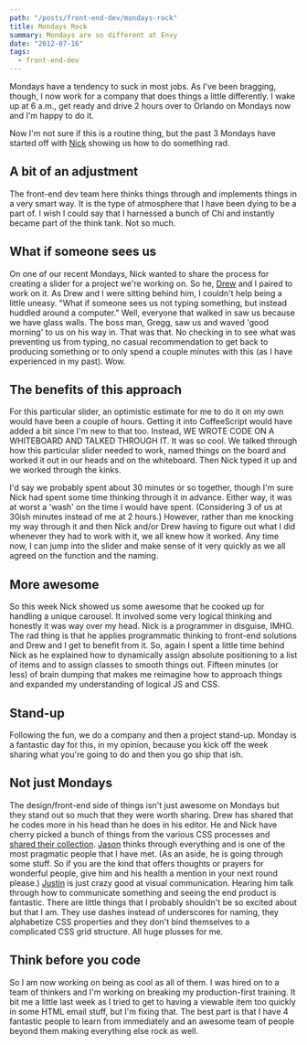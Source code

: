 ```yaml
---
path: "/posts/front-end-dev/mondays-rock"
title: Mondays Rock
summary: Mondays are so different at Envy
date: "2012-07-16"
tags:
  - front-end-dev
---
```


Mondays have a tendency to suck in most jobs. As I've been bragging, though, I now work for a company that does things a little differently. I wake up at 6 a.m., get ready and drive 2 hours over to Orlando on Mondays now and I'm happy to do it.

Now I'm not sure if this is a routine thing, but the past 3 Mondays have started off with [Nick](http://twitter.com/nickawalsh) showing us how to do something rad.

## A bit of an adjustment

The front-end dev team here thinks things through and implements things in a very smart way. It is the type of atmosphere that I have been dying to be a part of. I wish I could say that I harnessed a bunch of Chi and instantly became part of the think tank. Not so much.

## What if someone sees us

On one of our recent Mondays, Nick wanted to share the process for creating a slider for a project we're working on. So he, [Drew](http://twitter.com/drewbarontini) and I paired to work on it. As Drew and I were sitting behind him, I couldn't help being a little uneasy. "What if someone sees us not typing something, but instead huddled around a computer." Well, everyone that walked in saw us because we have glass walls. The boss man, Gregg, saw us and waved 'good morning' to us on his way in. That was that. No checking in to see what was preventing us from typing, no casual recommendation to get back to producing something or to only spend a couple minutes with this (as I have experienced in my past). Wow.

## The benefits of this approach

For this particular slider, an optimistic estimate for me to do it on my own would have been a couple of hours. Getting it into CoffeeScript would have added a bit since I'm new to that too. Instead, WE WROTE CODE ON A WHITEBOARD AND TALKED THROUGH IT. It was so cool. We talked through how this particular slider needed to work, named things on the board and worked it out in our heads and on the whiteboard. Then Nick typed it up and we worked through the kinks.

I'd say we probably spent about 30 minutes or so together, though I'm sure Nick had spent some time thinking through it in advance. Either way, it was at worst a 'wash' on the time I would have spent. (Considering 3 of us at 30ish minutes instead of me at 2 hours.) However, rather than me knocking my way through it and then Nick and/or Drew having to figure out what I did whenever they had to work with it, we all knew how it worked. Any time now, I can jump into the slider and make sense of it very quickly as we all agreed on the function and the naming.

## More awesome

So this week Nick showed us some awesome that he cooked up for handling a unique carousel. It involved some very logical thinking and honestly it was way over my head. Nick is a programmer in disguise, IMHO. The rad thing is that he applies programmatic thinking to front-end solutions and Drew and I get to benefit from it. So, again I spent a little time behind Nick as he explained how to dynamically assign absolute positioning to a list of items and to assign classes to smooth things out. Fifteen minutes (or less) of brain dumping that makes me reimagine how to approach things and expanded my understanding of logical JS and CSS.

## Stand-up

Following the fun, we do a company and then a project stand-up. Monday is a fantastic day for this, in my opinion, because you kick off the week sharing what you're going to do and then you go ship that ish.

## Not just Mondays

The design/front-end side of things isn't just awesome on Mondays but they stand out so much that they were worth sharing. Drew has shared that he codes more in his head than he does in his editor. He and Nick have cherry picked a bunch of things from the various CSS processes and [shared their collection](http://mvcss.github.com/MVCSS/). [Jason](http://twitter.com/jasonvanlue) thinks through everything and is one of the most pragmatic people that I have met. (As an aside, he is going through some stuff. So if you are the kind that offers thoughts or prayers for wonderful people, give him and his health a mention in your next round please.) [Justin](http://twitter.com/justinmezzell) is just crazy good at visual communication. Hearing him talk through how to communicate something and seeing the end product is fantastic. There are little things that I probably shouldn't be so excited about but that I am. They use dashes instead of underscores for naming, they alphabetize CSS properties and they don't bind themselves to a complicated CSS grid structure. All huge plusses for me.

## Think before you code

So I am now working on being as cool as all of them. I was hired on to a team of thinkers and I'm working on breaking my production-first training. It bit me a little last week as I tried to get to having a viewable item too quickly in some HTML email stuff, but I'm fixing that. The best part is that I have 4 fantastic people to learn from immediately and an awesome team of people beyond them making everything else rock as well.
